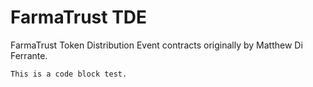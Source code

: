 # FarmaTrust TDE
FarmaTrust Token Distribution Event contracts originally by Matthew Di Ferrante.

```
This is a code block test. 
```
